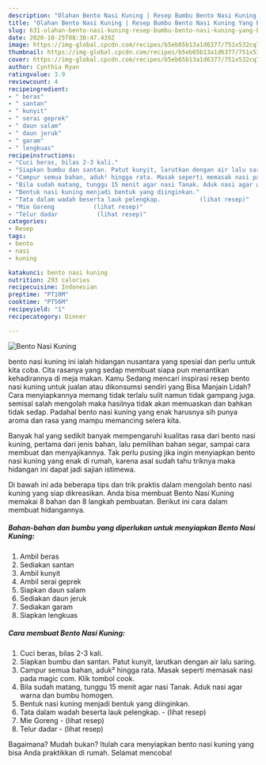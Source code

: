 ```yaml
---
description: "Olahan Bento Nasi Kuning | Resep Bumbu Bento Nasi Kuning Yang Bisa Manjain Lidah"
title: "Olahan Bento Nasi Kuning | Resep Bumbu Bento Nasi Kuning Yang Bisa Manjain Lidah"
slug: 631-olahan-bento-nasi-kuning-resep-bumbu-bento-nasi-kuning-yang-bisa-manjain-lidah
date: 2020-10-25T08:30:47.439Z
image: https://img-global.cpcdn.com/recipes/b5eb65b13a1d6377/751x532cq70/bento-nasi-kuning-foto-resep-utama.jpg
thumbnail: https://img-global.cpcdn.com/recipes/b5eb65b13a1d6377/751x532cq70/bento-nasi-kuning-foto-resep-utama.jpg
cover: https://img-global.cpcdn.com/recipes/b5eb65b13a1d6377/751x532cq70/bento-nasi-kuning-foto-resep-utama.jpg
author: Cynthia Ryan
ratingvalue: 3.9
reviewcount: 4
recipeingredient:
- " beras"
- " santan"
- " kunyit"
- " serai geprek"
- " daun salam"
- " daun jeruk"
- " garam"
- " lengkuas"
recipeinstructions:
- "Cuci beras, bilas 2-3 kali."
- "Siapkan bumbu dan santan. Patut kunyit, larutkan dengan air lalu saring."
- "Campur semua bahan, aduk² hingga rata. Masak seperti memasak nasi pada magic com. Klik tombol cook."
- "Bila sudah matang, tunggu 15 menit agar nasi Tanak. Aduk nasi agar warna dan bumbu homogen."
- "Bentuk nasi kuning menjadi bentuk yang diinginkan."
- "Tata dalam wadah beserta lauk pelengkap.           (lihat resep)"
- "Mie Goreng           (lihat resep)"
- "Telur dadar           (lihat resep)"
categories:
- Resep
tags:
- bento
- nasi
- kuning

katakunci: bento nasi kuning 
nutrition: 293 calories
recipecuisine: Indonesian
preptime: "PT10M"
cooktime: "PT56M"
recipeyield: "1"
recipecategory: Dinner

---
```



![Bento Nasi Kuning](https://img-global.cpcdn.com/recipes/b5eb65b13a1d6377/751x532cq70/bento-nasi-kuning-foto-resep-utama.jpg)


bento nasi kuning ini ialah hidangan nusantara yang spesial dan perlu untuk kita coba. Cita rasanya yang sedap membuat siapa pun menantikan kehadirannya di meja makan.
Kamu Sedang mencari inspirasi resep bento nasi kuning untuk jualan atau dikonsumsi sendiri yang Bisa Manjain Lidah? Cara menyiapkannya memang tidak terlalu sulit namun tidak gampang juga. semisal salah mengolah maka hasilnya tidak akan memuaskan dan bahkan tidak sedap. Padahal bento nasi kuning yang enak harusnya sih punya aroma dan rasa yang mampu memancing selera kita.

Banyak hal yang sedikit banyak mempengaruhi kualitas rasa dari bento nasi kuning, pertama dari jenis bahan, lalu pemilihan bahan segar, sampai cara membuat dan menyajikannya. Tak perlu pusing jika ingin menyiapkan bento nasi kuning yang enak di rumah, karena asal sudah tahu triknya maka hidangan ini dapat jadi sajian istimewa.




Di bawah ini ada beberapa tips dan trik praktis dalam mengolah bento nasi kuning yang siap dikreasikan. Anda bisa membuat Bento Nasi Kuning memakai 8 bahan dan 8 langkah pembuatan. Berikut ini cara dalam membuat hidangannya.

<!--inarticleads1-->

##### Bahan-bahan dan bumbu yang diperlukan untuk menyiapkan Bento Nasi Kuning:

1. Ambil  beras
1. Sediakan  santan
1. Ambil  kunyit
1. Ambil  serai geprek
1. Siapkan  daun salam
1. Sediakan  daun jeruk
1. Sediakan  garam
1. Siapkan  lengkuas




<!--inarticleads2-->

##### Cara membuat Bento Nasi Kuning:

1. Cuci beras, bilas 2-3 kali.
1. Siapkan bumbu dan santan. Patut kunyit, larutkan dengan air lalu saring.
1. Campur semua bahan, aduk² hingga rata. Masak seperti memasak nasi pada magic com. Klik tombol cook.
1. Bila sudah matang, tunggu 15 menit agar nasi Tanak. Aduk nasi agar warna dan bumbu homogen.
1. Bentuk nasi kuning menjadi bentuk yang diinginkan.
1. Tata dalam wadah beserta lauk pelengkap. -           (lihat resep)
1. Mie Goreng -           (lihat resep)
1. Telur dadar -           (lihat resep)




Bagaimana? Mudah bukan? Itulah cara menyiapkan bento nasi kuning yang bisa Anda praktikkan di rumah. Selamat mencoba!
